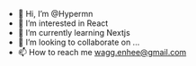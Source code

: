 - 👋 Hi, I’m @Hypermn
- 👀 I’m interested in React
- 🌱 I’m currently learning Nextjs
- 💞️ I’m looking to collaborate on ...
- 📫 How to reach me wagg.enhee@gmail.com

<!---
mandah13/mandah13 is a ✨ special ✨ repository because its `README.md` (this file) appears on your GitHub profile.
You can click the Preview link to take a look at your changes.
--->
